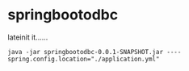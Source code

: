 # springbootodbc

lateinit it......

```
java -jar springbootodbc-0.0.1-SNAPSHOT.jar ----spring.config.location="./application.yml"
```